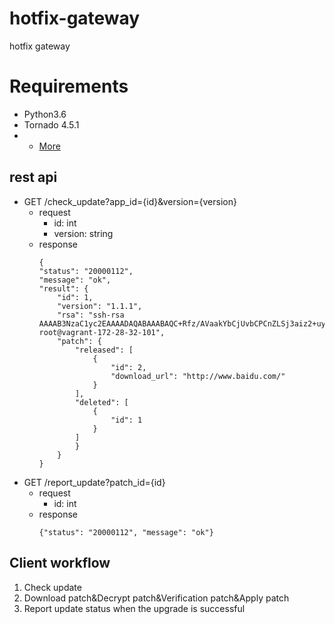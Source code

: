 # hotfix-gateway
hotfix gateway

# Requirements
* Python3.6
* Tornado 4.5.1
* * [More](requirements.txt?raw=true)

## rest api
* GET /check_update?app_id={id}&version={version}
  * request
    * id: int
    * version: string
  * response
    ```
    {
    "status": "20000112",
    "message": "ok",
    "result": {
        "id": 1,
        "version": "1.1.1",
        "rsa": "ssh-rsa AAAAB3NzaC1yc2EAAAADAQABAAABAQC+Rfz/AVaakYbCjUvbCPCnZLSj3aiz2+uyDwgw7o5z1XuBTDA+IHmHuAadoeQpdx359f6g4Vqh6DYy+70iXO4FPQi6Uf/aSoCWUyvbZXmc9TlqlggCOykc8Jm4I586z9b80iQYA4CHG8kNgbTZ5ZNcorPaHR89w1RLj9GlpsEGXCv+nGblIO2ULx7wL+IBJ9M0FXuMZNhTCb0Hsy1C1lgJ36Ru3uHVfL6EF3U/riFiamMvsqOvUWGxfir/QBNSHJ65JgZaghQMhDFSXdhbU4KUfLO2mscjRvlfwTAxkhdTwApn3AOcXc1etIgKZNCdEKcP/7xyDpkIVkHSHq+jMPS7 root@vagrant-172-28-32-101",
        "patch": {
            "released": [
                {
                    "id": 2,
                    "download_url": "http://www.baidu.com/"
                }
            ],
            "deleted": [
                {
                    "id": 1
                }
            ]
            }
        }
    }
    ```
* GET /report_update?patch_id={id}
  * request
    * id: int
  * response
    ```
    {"status": "20000112", "message": "ok"}
    ```

## Client workflow
1. Check update
2. Download patch&Decrypt patch&Verification patch&Apply patch
3. Report update status when the upgrade is successful

